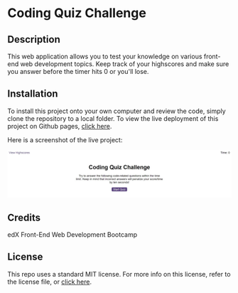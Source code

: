 # Coding Quiz Challenge

## Description

This web application allows you to test your knowledge on various front-end web development topics. Keep track of your highscores and make sure you answer before the timer hits 0 or you'll lose.

## Installation

To install this project onto your own computer and review the code, simply clone the repository to a local folder. To view the live deployment of this project on Github pages, [click here](https://tg-ivy.github.io/toms-coding-quiz/).

Here is a screenshot of the live project:

![A screenshot of the full webpage](./assets/images/screenshot.jpg)


## Credits

edX Front-End Web Development Bootcamp

## License

This repo uses a standard MIT license. For more info on this license, refer to the license file, or [click here](https://choosealicense.com/licenses/mit/).